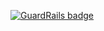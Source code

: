 
[![GuardRails badge](https://badges.production.guardrails.io/shtakai/cd_mean_angular_routes.svg)](https://www.guardrails.io)
